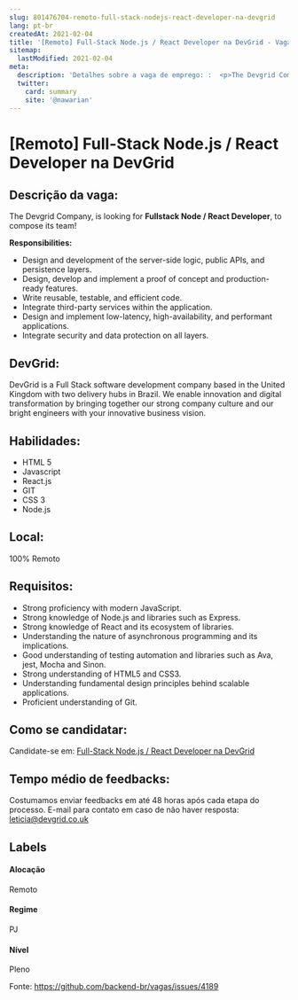 ```yaml
---
slug: 801476704-remoto-full-stack-nodejs-react-developer-na-devgrid
lang: pt-br
createdAt: 2021-02-04
title: '[Remoto] Full-Stack Node.js / React Developer na DevGrid - Vaga de Emprego'
sitemap:
  lastModified: 2021-02-04
meta:
  description: 'Detalhes sobre a vaga de emprego: :  <p>The Devgrid Company, is looking for <strong>Fullstack Node / React Developer</strong>, to compose its team!</p> <p><strong>Responsibilities:</strong></p> <ul> <li>Design and development of the server-side logic, public APIs, and persistence layers.</li> <li>Design, develop and implement a proof of concept and production-ready features.</li> <li>Write reusable, testable, and efficient code.</li> <li>Integrate third-party services within the application.</li> <li>Design and implement low-latency, high-availability, and performant applications.</li> <li>Integrate security and data protection on all layers.</li> </ul>'
  twitter:
    card: summary
    site: '@nawarian'
---
```


# [Remoto] Full-Stack Node.js / React Developer na DevGrid

## Descrição da vaga: 
 <p>The Devgrid Company, is looking for <strong>Fullstack Node / React Developer</strong>, to compose its team!</p>
<p><strong>Responsibilities:</strong></p>
<ul>
<li>Design and development of the server-side logic, public APIs, and persistence layers.</li>
<li>Design, develop and implement a proof of concept and production-ready features.</li>
<li>Write reusable, testable, and efficient code.</li>
<li>Integrate third-party services within the application.</li>
<li>Design and implement low-latency, high-availability, and performant applications.</li>
<li>Integrate security and data protection on all layers.</li>
</ul>

## DevGrid: 
 <p>DevGrid is a Full Stack software development company based in the United Kingdom with two delivery hubs in Brazil. We enable innovation and digital transformation by bringing together our strong company culture and our bright engineers with your innovative business vision.</p>
</p>

 ## Habilidades: 
 - HTML 5 
- Javascript 
- React.js 
- GIT 
- CSS 3 
- Node.js

## Local: 
 100% Remoto

## Requisitos: 
 - Strong proficiency with modern JavaScript. 
- Strong knowledge of Node.js and libraries such as Express. 
- Strong knowledge of React and its ecosystem of libraries. 
- Understanding the nature of asynchronous programming and its implications. 
- Good understanding of testing automation and libraries such as Ava, jest, Mocha and Sinon. 
- Strong understanding of  HTML5 and CSS3. 
- Understanding fundamental design principles behind scalable applications. 
- Proficient understanding of Git.


## Como se candidatar:
Candidate-se em: [Full-Stack Node.js / React Developer na DevGrid](https://coodesh.com/vagas/nodejs-react-full-stack-developer-135544?origin=github&modal=open)

## Tempo médio de feedbacks:
 Costumamos enviar feedbacks em até 48 horas após cada etapa do processo. E-mail para contato em caso de não haver resposta: [leticia@devgrid.co.uk](mailto:leticia@devgrid.co.uk)

## Labels

#### Alocação
Remoto

#### Regime
PJ

#### Nível
Pleno

Fonte: https://github.com/backend-br/vagas/issues/4189